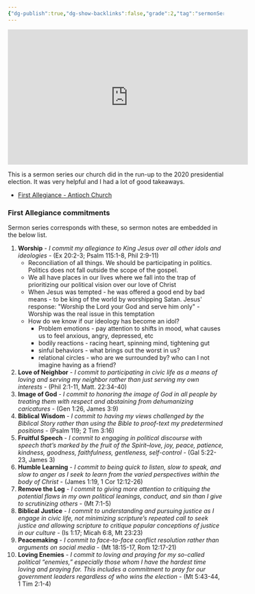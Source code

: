 ```yaml
---
{"dg-publish":true,"dg-show-backlinks":false,"grade":2,"tag":"sermonSeries","context":"Personal","type":"Resource","status":"Active","topic":"Sermon","dateCreated":"2023-08-09","permalink":"/sermons/2020-first-allegiance/","dgShowBacklinks":false,"dgPassFrontmatter":true}
---
```



<iframe width="560" height="315" src="https://www.youtube.com/embed/playlist?list=PLQajgRH7lhSmUdu4O8VMzbVOTS6fH-05L" title="YouTube video player" frameborder="0" allow="accelerometer; autoplay; clipboard-write; encrypted-media; gyroscope; picture-in-picture" allowfullscreen></iframe>

This is a sermon series our church did in the run-up to the 2020 presidential election. It was very helpful and I had a lot of good takeaways.

* [First Allegiance - Antioch Church](https://www.antiochchurch.org/first-allegiance/)

### First Allegiance commitments

Sermon series corresponds with these, so sermon notes are embedded in the below list.

1. **Worship** - *I commit my allegiance to King Jesus over all other idols and ideologies* - (Ex 20:2-3; Psalm 115:1-8, Phil 2:9-11)
    * Reconciliation of all things. We should be participating in politics. Politics does not fall outside the scope of the gospel.
    * We all have places in our lives where we fall into the trap of prioritizing our political vision over our love of Christ
    * When Jesus was tempted - he was offered a good end by bad means - to be king of the world by worshipping Satan. Jesus' response: "Worship the Lord your God and serve him only" - Worship was the real issue in this temptation
    * How do we know if our ideology has become an idol?
        * Problem emotions - pay attention to shifts in mood, what causes us to feel anxious, angry, depressed, etc
        * bodily reactions - racing heart, spinning mind, tightening gut
        * sinful behaviors - what brings out the worst in us?
        * relational circles - who are we surrounded by? who can I not imagine having as a friend?
2. **Love of Neighbor** - *I commit to participating in civic life as a means of loving and serving my neighbor rather than just serving my own interests* - (Phil 2:1-11, Matt. 22:34-40)
3. **Image of God** - *I commit to honoring the image of God in all people by treating them with respect and abstaining from dehumanizing caricatures* - (Gen 1:26, James 3:9)
4. **Biblical Wisdom** - *I commit to having my views challenged by the Biblical Story rather than using the Bible to proof-text my predetermined positions* - (Psalm 119; 2 Tim 3:16)
5. **Fruitful Speech** - *I commit to engaging in political discourse with speech that’s marked by the fruit of the Spirit–love, joy, peace, patience, kindness, goodness, faithfulness, gentleness, self-control* - (Gal 5:22-23, James 3)
6. **Humble Learning** - *I commit to being quick to listen, slow to speak, and slow to anger as I seek to learn from the varied perspectives within the body of Christ* - (James 1:19, 1 Cor 12:12-26)
7. **Remove the Log** - *I commit to giving more attention to critiquing the potential flaws in my own political leanings, conduct, and sin than I give to scrutinizing others* - (Mt 7:1-5)
8. **Biblical Justice** - *I commit to understanding and pursuing justice as I engage in civic life, not minimizing scripture’s repeated call to seek justice and allowing scripture to critique popular conceptions of justice in our culture* - (Is 1:17; Micah 6:8, Mt 23:23)
9. **Peacemaking** - *I commit to face-to-face conflict resolution rather than arguments on social media* - (Mt 18:15-17, Rom 12:17-21)
10. **Loving Enemies** - *I commit to loving and praying for my so-called political “enemies,” especially those whom I have the hardest time loving and praying for. This includes a commitment to pray for our government leaders regardless of who wins the election* - (Mt 5:43-44, 1 Tim 2:1-4)
 